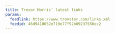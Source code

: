 ```yaml
---
title: Trevor Morris’ latest links
params:
  feedlink: https://www.trovster.com/links.xml
  feedid: 46d9410652e719e77f92b09237556ec2
---
```

